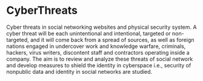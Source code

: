 # CyberThreats

Cyber threats in social networking websites and physical security system.
A cyber threat will be each unintentional and intentional, targeted or non- targeted, and it will come back from a spread of sources, as well as foreign nations engaged in undercover work and knowledge warfare, criminals, hackers, virus writers, discontent staff and contractors operating inside a company. The aim is to review and analyze these threats of social network and develop measures to shield the identity in cyberspace i.e., security of nonpublic data and identity in social networks are studied. 
